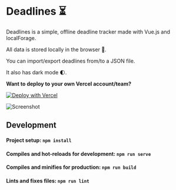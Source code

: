 # Deadlines ⏳

Deadlines is a simple, offline deadline tracker made with Vue.js and localForage. 

All data is stored locally in the browser 🔐. 

You can import/export deadlines from/to a JSON file. 

It also has dark mode 🌓.

**Want to deploy to your own Vercel account/team?**

[![Deploy with Vercel](https://vercel.com/button)](https://vercel.com/new/git/external?repository-url=https%3A%2F%2Fgithub.com%2Foneminch%2Fdeadlines)

![Screenshot](https://github.com/oneminch/deadlines/raw/main/src/assets/screenshot.jpg)

## Development

#### Project setup: `npm install`
#### Compiles and hot-reloads for development: `npm run serve`
#### Compiles and minifies for production: `npm run build`
#### Lints and fixes files: `npm run lint`
